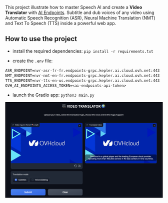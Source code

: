 This project illustrate how to master Speech AI and create a **Video Translator** with [AI Endpoints](https://endpoints.ai.cloud.ovh.net/).
Subtitle and dub voices of any video using Automatic Speech Recognition (ASR), Neural Machine Translation (NMT) and Text To Speech (TTS) inside a powerful web app.

## How to use the project

- install the required dependencies: `pip install -r requirements.txt`

- create the `.env` file:
```
ASR_ENDPOINT=nvr-asr-fr-fr.endpoints-grpc.kepler.ai.cloud.ovh.net:443
NMT_ENDPOINT=nvr-nmt-en-fr.endpoints-grpc.kepler.ai.cloud.ovh.net:443
TTS_ENDPOINT=nvr-tts-en-us.endpoints-grpc.kepler.ai.cloud.ovh.net:443
OVH_AI_ENDPOINTS_ACCESS_TOKEN=<ai-endpoints-api-token>
```

- launch the Gradio app: `python3 main.py`

![image](video-translator-web-app.png)

